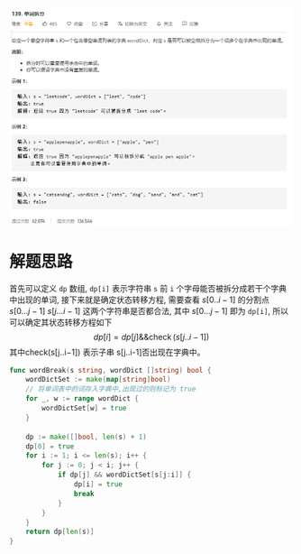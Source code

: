 ![image-20200625105902939](.images/image-20200625105902939.png)



# 解题思路

首先可以定义 `dp` 数组, `dp[i]` 表示字符串 `s` 前 `i` 个字母能否被拆分成若干个字典中出现的单词, 接下来就是确定状态转移方程,  需要查看 $s[0..i-1]$ 的分割点 $s[0...j-1]$ $s[j...i-1]$ 这两个字符串是否都合法, 其中 $s[0...j-1]$ 即为 `dp[i]`, 所以可以确定其状态转移方程如下
$$
d p[i]=d p[j] \& \& \operatorname{check}(s[j . . i-1])
$$
其中check(s[j..i−1]) 表示子串 s[j..i-1]否出现在字典中。

```go
func wordBreak(s string, wordDict []string) bool {
	wordDictSet := make(map[string]bool)
    // 将单词表中的词存入字典中,出现过的则标记为 true
	for _, w := range wordDict {
		wordDictSet[w] = true
	}

	dp := make([]bool, len(s) + 1)
	dp[0] = true
	for i := 1; i <= len(s); i++ {
		for j := 0; j < i; j++ {
			if dp[j] && wordDictSet[s[j:i]] {
				dp[i] = true
				break
			}
		}	
	}
	return dp[len(s)]
}
```







